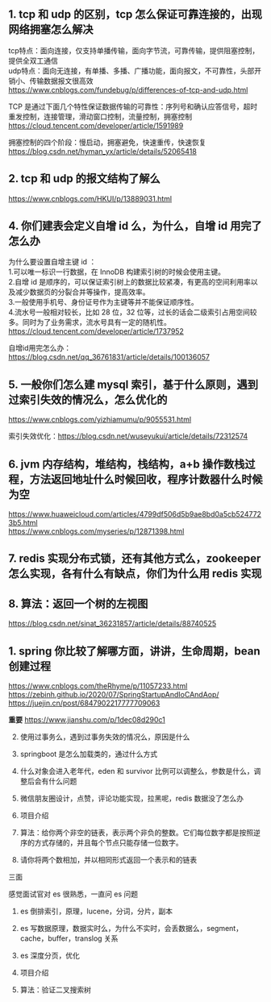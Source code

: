 ## 1. tcp 和 udp 的区别，tcp 怎么保证可靠连接的，出现网络拥塞怎么解决
tcp特点：面向连接，仅支持单播传输，面向字节流，可靠传输，提供阻塞控制，提供全双工通信  
udp特点：面向无连接，有单播、多播、广播功能，面向报文，不可靠性，头部开销小、传输数据报文很高效  
https://www.cnblogs.com/fundebug/p/differences-of-tcp-and-udp.html  

TCP 是通过下面几个特性保证数据传输的可靠性：序列号和确认应答信号，超时重发控制，连接管理，滑动窗口控制，流量控制，拥塞控制  
https://cloud.tencent.com/developer/article/1591989  

拥塞控制的四个阶段：慢启动，拥塞避免，快速重传，快速恢复  
https://blog.csdn.net/hyman_yx/article/details/52065418  

## 2. tcp 和 udp 的报文结构了解么
https://www.cnblogs.com/HKUI/p/13889031.html  

## 4. 你们建表会定义自增 id 么，为什么，自增 id 用完了怎么办
为什么要设置自增主键 id ：  
1.可以唯一标识一行数据，在 InnoDB 构建索引树的时候会使用主键。  
2.自增 id 是顺序的，可以保证索引树上的数据比较紧凑，有更高的空间利用率以及减少数据页的分裂合并等操作，提高效率。  
3.一般使用手机号、身份证号作为主键等并不能保证顺序性。  
4.流水号一般相对较长，比如 28 位，32 位等，过长的话会二级索引占用空间较多。同时为了业务需求，流水号具有一定的随机性。  
https://cloud.tencent.com/developer/article/1737952  

自增id用完怎么办：https://blog.csdn.net/qq_36761831/article/details/100136057  

## 5. 一般你们怎么建 mysql 索引，基于什么原则，遇到过索引失效的情况么，怎么优化的
https://www.cnblogs.com/yizhiamumu/p/9055531.html  

索引失效优化：https://blog.csdn.net/wuseyukui/article/details/72312574  

## 6. jvm 内存结构，堆结构，栈结构，a+b 操作数栈过程，方法返回地址什么时候回收，程序计数器什么时候为空
https://www.huaweicloud.com/articles/4799df506d5b9ae8bd0a5cb5247723b5.html  
https://www.cnblogs.com/myseries/p/12871398.html  

## 7. redis 实现分布式锁，还有其他方式么，zookeeper 怎么实现，各有什么有缺点，你们为什么用 redis 实现

## 8. 算法：返回一个树的左视图
https://blog.csdn.net/sinat_36231857/article/details/88740525  

## 1. spring 你比较了解哪方面，讲讲，生命周期，bean 创建过程
https://www.cnblogs.com/theRhyme/p/11057233.html  
https://zebinh.github.io/2020/07/SpringStartupAndIoCAndAop/  
https://juejin.cn/post/6847902217777709063  

**重要** https://www.jianshu.com/p/1dec08d290c1  

2. 使用过事务么，遇到过事务失效的情况么，原因是什么

3. springboot 是怎么加载类的，通过什么方式

4. 什么对象会进入老年代，eden 和 survivor 比例可以调整么，参数是什么，调整后会有什么问题

5. 微信朋友圈设计，点赞，评论功能实现，拉黑呢，redis 数据没了怎么办

6. 项目介绍

7. 算法：给你两个非空的链表，表示两个非负的整数。它们每位数字都是按照逆序的方式存储的，并且每个节点只能存储一位数字。

8. 请你将两个数相加，并以相同形式返回一个表示和的链表



三面


感觉面试官对 es 很熟悉，一直问 es 问题



1. es 倒排索引，原理，lucene，分词，分片，副本

2. es 写数据原理，数据实时么，为什么不实时，会丢数据么，segment，cache，buffer，translog 关系

3. es 深度分页，优化

4. 项目介绍

5. 算法：验证二叉搜索树